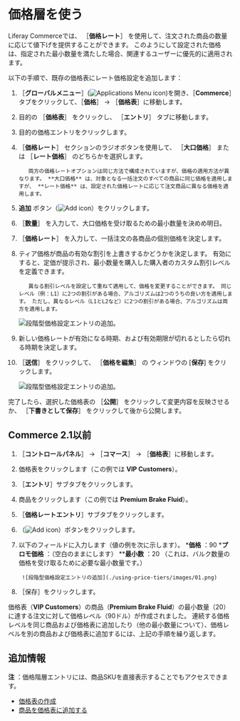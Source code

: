 # 価格層を使う

Liferay Commerceでは、 ［**価格レート**］ を使用して、注文された商品の数量に応じて値下げを提供することができます。 このようにして設定された価格は、指定された最小数量を満たした場合、関連するユーザーに優先的に適用されます。

以下の手順で、既存の価格表にレート価格設定を追加します：

1. ［**グローバルメニュー**］(![Applications Menu icon](../images/icon-applications-menu.png))を開き、［**Commerce**］タブをクリックして、［**価格**］ &rarr; ［**価格表**］に移動します。

1. 目的の ［**価格表**］ をクリックし、 ［**エントリ**］ タブに移動します。

1. 目的の価格エントリをクリックします。

1. ［**価格レート**］ セクションのラジオボタンを使用して、 ［**大口価格**］ または ［**レート価格**］ のどちらかを選択します。

   ```{note}
      両方の価格レートオプションは同じ方法で構成されていますが、価格の適用方法が異なります。 **大口価格** は、対象となる一括注文のすべての商品に同じ価格を適用しますが、 **レート価格** は、設定された価格レートに応じて注文商品に異なる価格を適用します。      
   ```

1. **追加** ボタン（![Add icon](../images/icon-add.png)）をクリックします。

1. ［**数量**］ を入力して、大口価格を受け取るための最小数量を決めめ明日。

1. ［**価格レート**］ を入力して、一括注文の各商品の個別価格を決定します。

1. ティア価格が商品の有効な割引を上書きするかどうかを決定します。 有効にすると、定価が提示され、最小数量を購入した購入者のカスタム割引レベルを定義できます。

   ```{note}
      異なる割引レベルを設定して重ねて適用して、価格を変更することができます。 同じレベル（例：L1）に2つの割引がある場合、アルゴリズムは2つのうちの良い方を適用します。 ただし、異なるレベル（L1とL2など）に2つの割引がある場合、アルゴリズムは両方を適用します。
   ```

   ![段階型価格設定エントリの追加。](./using-price-tiers/images/02.png)

1. 新しい価格レートが有効になる時期、および有効期限が切れるとしたら切れる時期を決定します。

1. ［**送信**］ をクリックして、 ［**価格を編集**］ の ウィンドウの [**保存**] をクリックします。

   ![段階型価格設定エントリの追加。](./using-price-tiers/images/03.png)

完了したら、選択した価格表の ［**公開**］ をクリックして変更内容を反映させるか、 ［**下書きとして保存**］ をクリックして後から公開します。

<a name="commerce-21-and-below" />

## Commerce 2.1以前

1. ［**コントロールパネル**］ → ［**コマース**］ → ［**価格表**］に移動します。
1. 価格表をクリックします（この例では **VIP Customers**）。
1. ［**エントリ**］サブタブをクリックします。
1. 商品をクリックします（この例では **Premium Brake Fluid**）。
1. ［**価格レートエントリ**］サブタブをクリックします。
1. （![Add icon](../images/icon-add.png)）ボタンをクリックします。
1. 以下のフィールドに入力します（値の例を次に示します）。
    ***価格** ：90
    ***プロモ価格** ：（空白のままにします）
    ****最小数** ：20 （これは、バルク数量の価格を受け取るために必要な最小数量です。）

        ![段階型価格設定エントリの追加](./using-price-tiers/images/01.png)

1. ［保存］をクリックします。

価格表（**VIP Customers**）の商品（**Premium Brake Fluid**）の最小数量（20）に達する注文に対して価格レベル（90ドル）が作成されました。 連続する価格レベルを同じ商品および価格表に追加したり（他の最小数量について）、価格レベルを別の商品および価格表に追加するには、上記の手順を繰り返します。

<a name="additional-information" />

## 追加情報

**注** ：価格階層エントリには、商品SKUを直接表示することでもアクセスできます。

* [価格表の作成](./creating-a-price-list.md)
* [商品を価格表に追加する](./adding-products-to-a-price-list.md)
